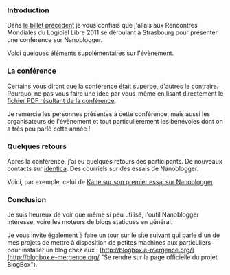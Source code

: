 ### Introduction

Dans [le billet précédent](${BLOG_URL}/archives/2011/06/29/mini-conf_au_lug_de_strasbourg_le_7_juillet_2011/index.html "Lire l'article précédent sur la présentation de Nanoblogger dans une conférence aux RMLL 2011 se tenant à Strasbourg.") je vous confiais que j'allais aux Rencontres Mondiales du Logiciel Libre 2011 se déroulant à Strasbourg pour présenter une conférence sur Nanoblogger.

Voici quelques éléments supplémentaires sur l'évènement.

### La conférence

Certains vous diront que la conférence était superbe, d'autres le contraire. Pourquoi ne pas vous faire une idée par vous-même en lisant directement le [fichier PDF résultant de la conférence](http://olivier.dossmann.net/nanoblogger2011.pdf "Téléverser la dernière version de la conférence sur Nanoblogger présentée par Olivier DOSSMANN aux RMLL 2011 se tenant lieu à Strasbourg.").

Je remercie les personnes présentes à cette conférence, mais aussi les organisateurs de l'évènement et tout particulièrement les bénévoles dont on a très peu parlé cette année !

### Quelques retours

Après la conférence, j'ai eu quelques retours des participants. De nouveaux contacts sur [identica](http://identi.ca/ "Se rendre sur le site officiel d'identica"). Des courriels sur des essais de Nanoblogger.

Voici, par exemple, celui de [Kane sur son premier essai sur Nanoblogger](http://karchnu.fr/n/articles/mon_premier_pas_vers_nanoblogger/index.html "Lire l'article de Kane Root au sujet de ses premiers pas sur Nanoblogger.").

### Conclusion

Je suis heureux de voir que même si peu utilisé, l'outil Nanoblogger intéresse, voire les moteurs de blogs statiques en général.

Je vous invite également à faire un tour sur le site suivant qui parle d'un de mes projets de mettre à disposition de petites machines aux particuliers pour installer un blog chez eux : [http://blogbox.e-mergence.org/](http://blogbox.e-mergence.org/ "Se rendre sur la page officielle du projet BlogBox").

